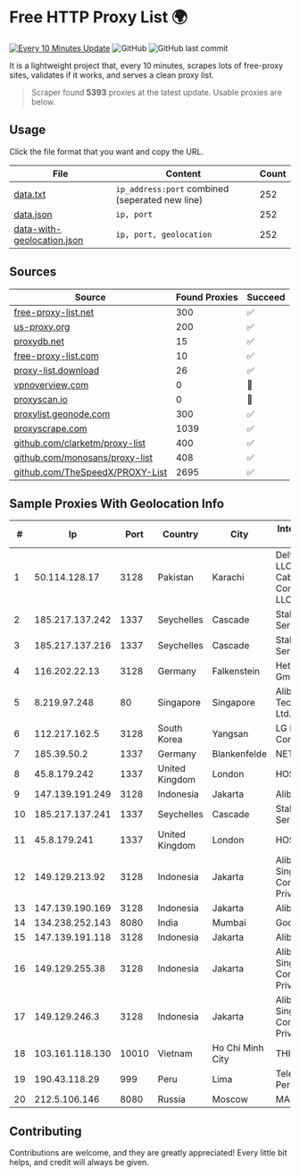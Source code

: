 
# Free HTTP Proxy List 🌍

[![Every 10 Minutes Update](https://github.com/mertguvencli/http-proxy-list/actions/workflows/main.yml/badge.svg?branch=main)](https://github.com/mertguvencli/http-proxy-list/actions/workflows/main.yml)
![GitHub](https://img.shields.io/github/license/mertguvencli/http-proxy-list)
![GitHub last commit](https://img.shields.io/github/last-commit/mertguvencli/http-proxy-list)

It is a lightweight project that, every 10 minutes, scrapes lots of free-proxy sites, validates if it works, and serves a clean proxy list.


> Scraper found **5393** proxies at the latest update. Usable proxies are below.

## Usage

Click the file format that you want and copy the URL.


|File|Content|Count|
|----|-------|-----|
|[data.txt](https://raw.githubusercontent.com/mertguvencli/http-proxy-list/main/proxy-list/data.txt)|`ip_address:port` combined (seperated new line)|252|
|[data.json](https://raw.githubusercontent.com/mertguvencli/http-proxy-list/main/proxy-list/data.json)|`ip, port`|252|
|[data-with-geolocation.json](https://raw.githubusercontent.com/mertguvencli/http-proxy-list/main/proxy-list/data-with-geolocation.json)|`ip, port, geolocation`|252|

## Sources

|Source|Found Proxies|Succeed|
|------|-------------|-------|
|[free-proxy-list.net](https://free-proxy-list.net)|300|✅|
|[us-proxy.org](https://www.us-proxy.org)|200|✅|
|[proxydb.net](http://proxydb.net)|15|✅|
|[free-proxy-list.com](https://free-proxy-list.com/?page=&port=&type%5B%5D=http&type%5B%5D=https&up_time=0&search=Search)|10|✅|
|[proxy-list.download](https://www.proxy-list.download/HTTP)|26|✅|
|[vpnoverview.com](https://vpnoverview.com/privacy/anonymous-browsing/free-proxy-servers)|0|🚫|
|[proxyscan.io](https://www.proxyscan.io)|0|🚫|
|[proxylist.geonode.com](https://proxylist.geonode.com/api/proxy-list?limit=300&page=1&sort_by=lastChecked&sort_type=desc&protocols=http,https)|300|✅|
|[proxyscrape.com](https://api.proxyscrape.com/v2/?request=displayproxies&protocol=http&timeout=10000&country=all&ssl=all&anonymity=all)|1039|✅|
|[github.com/clarketm/proxy-list](https://raw.githubusercontent.com/clarketm/proxy-list/master/proxy-list-raw.txt)|400|✅|
|[github.com/monosans/proxy-list](https://raw.githubusercontent.com/monosans/proxy-list/main/proxies/http.txt)|408|✅|
|[github.com/TheSpeedX/PROXY-List](https://raw.githubusercontent.com/TheSpeedX/PROXY-List/master/http.txt)|2695|✅|


## Sample Proxies With Geolocation Info

|#|Ip|Port|Country|City|Internet Service Provider|
|-|--|----|-------|----|-------------------------|
|1|50.114.128.17|3128|Pakistan|Karachi|Delta Centric LLC, Comcast Cable Communications, LLC|
|2|185.217.137.242|1337|Seychelles|Cascade|Stallion Network Services Limited|
|3|185.217.137.216|1337|Seychelles|Cascade|Stallion Network Services Limited|
|4|116.202.22.13|3128|Germany|Falkenstein|Hetzner Online GmbH|
|5|8.219.97.248|80|Singapore|Singapore|Alibaba (US) Technology Co., Ltd.|
|6|112.217.162.5|3128|South Korea|Yangsan|LG DACOM Corporation|
|7|185.39.50.2|1337|Germany|Blankenfelde|NETZNUTZ|
|8|45.8.179.242|1337|United Kingdom|London|HOSTLAND|
|9|147.139.191.249|3128|Indonesia|Jakarta|Alibaba.com LLC|
|10|185.217.137.241|1337|Seychelles|Cascade|Stallion Network Services Limited|
|11|45.8.179.241|1337|United Kingdom|London|HOSTLAND|
|12|149.129.213.92|3128|Indonesia|Jakarta|Alibaba.com Singapore E-Commerce Private Limited|
|13|147.139.190.169|3128|Indonesia|Jakarta|Alibaba.com LLC|
|14|134.238.252.143|8080|India|Mumbai|Google LLC|
|15|147.139.191.118|3128|Indonesia|Jakarta|Alibaba.com LLC|
|16|149.129.255.38|3128|Indonesia|Jakarta|Alibaba.com Singapore E-Commerce Private Limited|
|17|149.129.246.3|3128|Indonesia|Jakarta|Alibaba.com Singapore E-Commerce Private Limited|
|18|103.161.118.130|10010|Vietnam|Ho Chi Minh City|THIENCO|
|19|190.43.118.29|999|Peru|Lima|Telefonica Del Peru|
|20|212.5.106.146|8080|Russia|Moscow|MAcomnet Telco|



## Contributing

Contributions are welcome, and they are greatly appreciated! Every
little bit helps, and credit will always be given.

